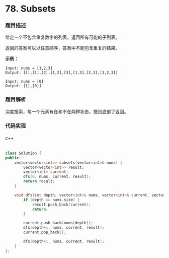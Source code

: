 # 78. Subsets

### 题目描述

给定一个不包含重复数字的列表，返回所有可能的子列表。

返回的答案可以以任意顺序，答案中不能包含重复的结果。

**示例：**

```
Input: nums = [1,2,3]
Output: [[],[1],[2],[1,2],[3],[1,3],[2,3],[1,2,3]]
```

```
Input: nums = [0]
Output: [[],[0]]
```

### 题目解析

深度搜索，每一个元素有在和不在两种状态，搜到底部了返回。

### 代码实现

###### c++

```c++
class Solution {
public:
    vector<vector<int>> subsets(vector<int>& nums) {
        vector<vector<int>> result;
        vector<int> current;
        dfs(0, nums, current, result);
        return result;
    }

    void dfs(int depth, vector<int>& nums, vector<int>& current, vector<vector<int>>& result) {
        if (depth == nums.size) {
            result.push_back(current);
            return;
        }

        current.push_back(nums[depth]);
        dfs(depth+1, nums, current, result);
        current.pop_back();

        dfs(depth+1, nums, current, result);
    }
};
```
